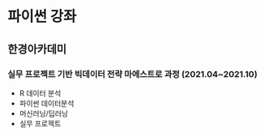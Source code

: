 # 파이썬 강좌

## 한경아카데미
### 실무 프로젝트 기반 빅데이터 전략 마에스트로 과정 (2021.04~2021.10)
- R 데이터 분석
- 파이썬 데이터분석
- 머신러닝/딥러닝
- 실무 프로젝트